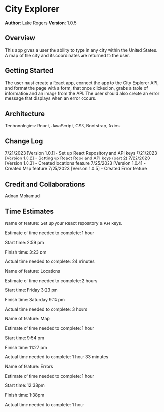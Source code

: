 # City Explorer

**Author**: Luke Rogers
**Version**: 1.0.5

## Overview

This app gives a user the ability to type in any city within the United States. A map of the city and its coordinates are returned to the user.

## Getting Started

The user must create a React app, connect the app to the City Explorer API, and format the page with a form, that once clicked on, grabs a table of information and an image from the API. The user should also create an error message that displays when an error occurs.

## Architecture

Techonologies: React, JavaScript, CSS, Bootstrap, Axios.

## Change Log

7/21/2023 [Version 1.0.1] - Set up React Repository and API keys
7/21/2023 [Version 1.0.2] - Setting up React Repo and API keys (part 2)
7/22/2023 [Version 1.0.3] - Created locations feature
7/25/2023 [Version 1.0.4] - Created Map feature
7/25/2023 [Version 1.0.5] - Created Error feature

## Credit and Collaborations

Adnan Mohamud

## Time Estimates

Name of feature: Set up your React repository & API keys.

Estimate of time needed to complete: 1 hour

Start time: 2:59 pm

Finish time: 3:23 pm

Actual time needed to complete: 24 minutes

Name of feature: Locations

Estimate of time needed to complete: 2 hours

Start time: Friday 3:23 pm

Finish time: Saturday 9:14 pm

Actual time needed to complete: 3 hours

Name of feature: Map

Estimate of time needed to complete: 1 hour

Start time: 9:54 pm

Finish time: 11:27 pm

Actual time needed to complete: 1 hour 33 minutes

Name of feature: Errors

Estimate of time needed to complete: 1 hour

Start time: 12:38pm

Finish time: 1:38pm

Actual time needed to complete: 1 hour
